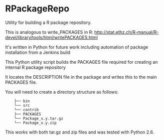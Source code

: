 RPackageRepo
============

Utility for building a R package repository.

This is analogous to write_PACKAGES in R: http://stat.ethz.ch/R-manual/R-devel/library/tools/html/writePACKAGES.html

It's written in Python for future work including automation of package installation from a Jenkins build

This Python utility script builds the PACKAGES file required for creating an internal R package repository

It locates the DESCRIPTION file in the package and writes this to the main PACKAGES file.

You will need to create a directory structure as follows:

```
    ├── bin
    └── src
    └── contrib
    ├── PACKAGES
    └── Package_x.y.tar.gz
    └── Package_x.y.zip
```

This works with both tar.gz and zip files and was tested with Python 2.6.

